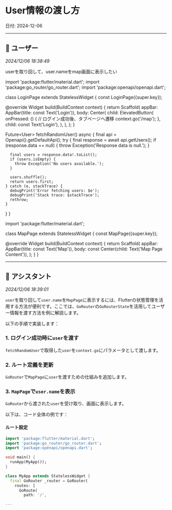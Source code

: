 # User情報の渡し方

日付: 2024-12-06

---

## 👤 ユーザー
*2024/12/06 18:38:49*

userを取り回して、user.nameをmap画面に表示したい

import 'package:flutter/material.dart';
import 'package:go_router/go_router.dart';
import 'package:openapi/openapi.dart';

class LoginPage extends StatelessWidget {
  const LoginPage({super.key});

  @override
  Widget build(BuildContext context) {
    return Scaffold(
      appBar: AppBar(title: const Text('Login')),
      body: Center(
        child: ElevatedButton(
          onPressed: () {
            // ログイン成功後、タブページへ遷移
            context.go('/map');
          },
          child: const Text('Login'),
        ),
      ),
    );
  }

  Future&lt;User&gt; fetchRandomUser() async {
    final api = Openapi().getDefaultApi();
    try {
      final response = await api.getUsers();
      if (response.data == null) {
        throw Exception('Response data is null.');
      }

      final users = response.data!.toList();
      if (users.isEmpty) {
        throw Exception('No users available.');
      }

      users.shuffle();
      return users.first;
    } catch (e, stackTrace) {
      debugPrint('Error fetching users: $e');
      debugPrint('Stack trace: $stackTrace');
      rethrow;
    }
  }
}

import 'package:flutter/material.dart';

class MapPage extends StatelessWidget {
  const MapPage({super.key});

  @override
  Widget build(BuildContext context) {
    return Scaffold(
      appBar: AppBar(title: const Text('Map')),
      body: const Center(child: Text('Map Page Content')),
    );
  }
}

---

## 🤖 アシスタント
*2024/12/06 18:39:01*

`user`を取り回して`user.name`を`MapPage`に表示するには、Flutterの状態管理を活用する方法が便利です。ここでは、`GoRouter`の`GoRouterState`を活用してユーザー情報を渡す方法を例に解説します。

以下の手順で実装します：

### 1. ログイン成功時に`user`を渡す
`fetchRandomUser`で取得した`user`を`context.go`にパラメータとして渡します。

### 2. ルート定義を更新
`GoRouter`で`MapPage`に`user`を渡すための仕組みを追加します。

### 3. `MapPage`で`user.name`を表示
`GoRouter`から渡された`user`を受け取り、画面に表示します。

以下は、コード全体の例です：

#### ルート設定
```dart
import 'package:flutter/material.dart';
import 'package:go_router/go_router.dart';
import 'package:openapi/openapi.dart';

void main() {
  runApp(MyApp());
}

class MyApp extends StatelessWidget {
  final GoRouter _router = GoRouter(
    routes: [
      GoRoute(
        path: '/',

---
